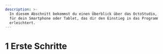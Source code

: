```yaml
---
description: >-
  In diesem Abschnitt bekommst du einen Überblick über das OctoStudio, eine App
  für dein Smartphone oder Tablet, das dir den Einstieg in das Programmieren
  erleichtert.
---
```


# 1 Erste Schritte

